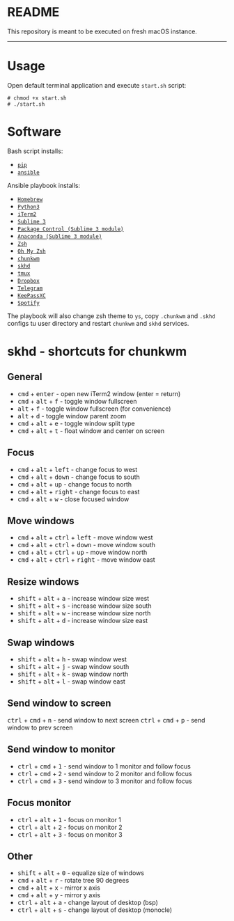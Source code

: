 # README

This repository is meant to be executed on fresh macOS instance.

---

# Usage

Open default terminal application and execute `start.sh` script:

```
# chmod +x start.sh
# ./start.sh
```

# Software

Bash script installs:

* [`pip`](https://github.com/pypa/pip)
* [`ansible`](https://github.com/ansible/ansible)

Ansible playbook installs:

* [`Homebrew`](https://github.com/Homebrew/brew)
* [`Python3`](https://github.com/python/cpython)
* [`iTerm2`](https://github.com/gnachman/iTerm2)
* [`Sublime 3`](https://www.sublimetext.com/3)
* [`Package Control (Sublime 3 module)`](https://github.com/wbond/package_control)
* [`Anaconda (Sublime 3 module)`](https://github.com/DamnWidget/anaconda)
* [`Zsh`](http://www.zsh.org/)
* [`Oh My Zsh`](https://github.com/robbyrussell/oh-my-zsh)
* [`chunkwm`](https://github.com/koekeishiya/chunkwm)
* [`skhd`](https://github.com/koekeishiya/skhd)
* [`tmux`](https://github.com/tmux/tmux)
* [`Dropbox`](https://www.dropbox.com/)
* [`Telegram`](https://github.com/TelegramOrg/Telegram-desktop)
* [`KeePassXC`](https://github.com/keepassxreboot/keepassxc)
* [`Spotify`](https://www.spotify.com/pl/)

The playbook will also change zsh theme to `ys`, copy `.chunkwm` and `.skhd` configs tu user directory and restart `chunkwm` and `skhd` services.

# skhd - shortcuts for chunkwm

## General 

* <kbd>cmd</kbd> + <kbd>enter</kbd> - open new iTerm2 window (enter = return)
* <kbd>cmd</kbd> + <kbd>alt</kbd> + <kbd>f</kbd> - toggle window fullscreen 
* <kbd>alt</kbd> + <kbd>f</kbd> - toggle window fullscreen (for convenience)
* <kbd>alt</kbd> + <kbd>d</kbd> - toggle window parent zoom
* <kbd>cmd</kbd> + <kbd>alt</kbd> + <kbd>e</kbd> - toggle window split type
* <kbd>cmd</kbd> + <kbd>alt</kbd> + <kbd>t</kbd> - float window and center on screen

## Focus

* <kbd>cmd</kbd> + <kbd>alt</kbd> + <kbd>left</kbd> - change focus to west
* <kbd>cmd</kbd> + <kbd>alt</kbd> + <kbd>down</kbd> - change focus to south
* <kbd>cmd</kbd> + <kbd>alt</kbd> + <kbd>up</kbd> - change focus to north
* <kbd>cmd</kbd> + <kbd>alt</kbd> + <kbd>right</kbd> - change focus to east
* <kbd>cmd</kbd> + <kbd>alt</kbd> + <kbd>w</kbd> - close focused window

## Move windows

* <kbd>cmd</kbd> + <kbd>alt</kbd> + <kbd>ctrl</kbd> + <kbd>left</kbd> - move window west
* <kbd>cmd</kbd> + <kbd>alt</kbd> + <kbd>ctrl</kbd> + <kbd>down</kbd> - move window south
* <kbd>cmd</kbd> + <kbd>alt</kbd> + <kbd>ctrl</kbd> + <kbd>up</kbd> - move window north
* <kbd>cmd</kbd> + <kbd>alt</kbd> + <kbd>ctrl</kbd> + <kbd>right</kbd> - move window east

## Resize windows

* <kbd>shift</kbd> + <kbd>alt</kbd> + <kbd>a</kbd> - increase window size west
* <kbd>shift</kbd> + <kbd>alt</kbd> + <kbd>s</kbd> - increase window size south
* <kbd>shift</kbd> + <kbd>alt</kbd> + <kbd>w</kbd> - increase window size north
* <kbd>shift</kbd> + <kbd>alt</kbd> + <kbd>d</kbd> - increase window size east

## Swap windows

* <kbd>shift</kbd> + <kbd>alt</kbd> + <kbd>h</kbd> - swap window west
* <kbd>shift</kbd> + <kbd>alt</kbd> + <kbd>j</kbd> - swap window south
* <kbd>shift</kbd> + <kbd>alt</kbd> + <kbd>k</kbd> - swap window north
* <kbd>shift</kbd> + <kbd>alt</kbd> + <kbd>l</kbd> - swap window east

## Send window to screen

<kbd>ctrl</kbd> + <kbd>cmd</kbd> + <kbd>n</kbd> - send window to next screen
<kbd>ctrl</kbd> + <kbd>cmd</kbd> + <kbd>p</kbd> - send window to prev screen

## Send window to monitor

* <kbd>ctrl</kbd> + <kbd>cmd</kbd> + <kbd>1</kbd> - send window to 1 monitor and follow focus
* <kbd>ctrl</kbd> + <kbd>cmd</kbd> + <kbd>2</kbd> - send window to 2 monitor and follow focus
* <kbd>ctrl</kbd> + <kbd>cmd</kbd> + <kbd>3</kbd> - send window to 3 monitor and follow focus

## Focus monitor

* <kbd>ctrl</kbd> + <kbd>alt</kbd> + <kbd>1</kbd> - focus on monitor 1
* <kbd>ctrl</kbd> + <kbd>alt</kbd> + <kbd>2</kbd> - focus on monitor 2
* <kbd>ctrl</kbd> + <kbd>alt</kbd> + <kbd>3</kbd> - focus on monitor 3

## Other

* <kbd>shift</kbd> + <kbd>alt</kbd> + <kbd>0</kbd> - equalize size of windows
* <kbd>cmd</kbd> + <kbd>alt</kbd> + <kbd>r</kbd> - rotate tree 90 degrees
* <kbd>cmd</kbd> + <kbd>alt</kbd> + <kbd>x</kbd> - mirror x axis
* <kbd>cmd</kbd> + <kbd>alt</kbd> + <kbd>y</kbd> - mirror y axis
* <kbd>ctrl</kbd> + <kbd>alt</kbd> + <kbd>a</kbd> - change layout of desktop (bsp)
* <kbd>ctrl</kbd> + <kbd>alt</kbd> + <kbd>s</kbd> - change layout of desktop (monocle)
